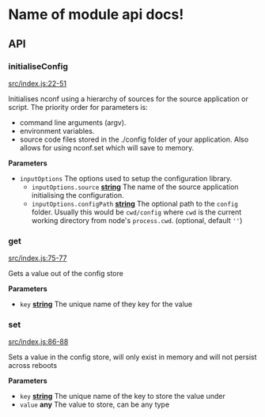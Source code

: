 # Name of module api docs!

## API

<!-- Generated by documentation.js. Update this documentation by updating the source code. -->

### initialiseConfig

[src/index.js:22-51](https://github.com/KrimzenNinja/krimzen-ninja-config/blob/6a5ff2e983ea75528b3cc4a6818cf6df81659d9c/src/index.js#L22-L51 "Source code on GitHub")

Initialises nconf using a hierarchy of sources for the source application or script.
The priority order for parameters is:

-   command line arguments (argv).
-   environment variables.
-   source code files stored in the ./config folder of your application.
    Also allows for using nconf.set which will save to memory.

**Parameters**

-   `inputOptions`  The options used to setup the configuration library.
    -   `inputOptions.source` **[string](https://developer.mozilla.org/en-US/docs/Web/JavaScript/Reference/Global_Objects/String)** The name of the source application initialising the configuration.
    -   `inputOptions.configPath` **[string](https://developer.mozilla.org/en-US/docs/Web/JavaScript/Reference/Global_Objects/String)** The optional path to the `config` folder. Usually this would be `cwd/config` where `cwd` is the current working directory from node's `process.cwd`. (optional, default `''`)

### get

[src/index.js:75-77](https://github.com/KrimzenNinja/krimzen-ninja-config/blob/6a5ff2e983ea75528b3cc4a6818cf6df81659d9c/src/index.js#L75-L77 "Source code on GitHub")

Gets a value out of the config store

**Parameters**

-   `key` **[string](https://developer.mozilla.org/en-US/docs/Web/JavaScript/Reference/Global_Objects/String)** The unique name of they key for the value

### set

[src/index.js:86-88](https://github.com/KrimzenNinja/krimzen-ninja-config/blob/6a5ff2e983ea75528b3cc4a6818cf6df81659d9c/src/index.js#L86-L88 "Source code on GitHub")

Sets a value in the config store, will only exist in memory and will not persist across reboots

**Parameters**

-   `key` **[string](https://developer.mozilla.org/en-US/docs/Web/JavaScript/Reference/Global_Objects/String)** The unique name of the key to store the value under
-   `value` **any** The value to store, can be any type
